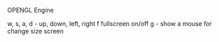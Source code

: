 OPENGL Engine






w, s, a, d - up, down, left, right
f  fullscreen on/off
g - show a mouse for change size screen